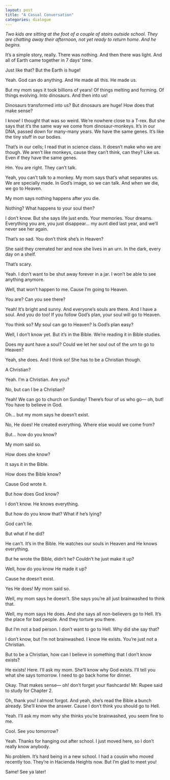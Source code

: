 ```yaml
---
layout: post
title: "A Casual Conversation"
categories: dialogue
---
```


*Two kids are sitting at the foot of a couple of stairs outside school. They are chatting away their afternoon, not yet ready to return home. And he begins.*

It’s a simple story, really. There was nothing. And then there was light. And all of Earth came together in 7 days’ time.

Just like that? But the Earth is huge!

Yeah. God can do anything. And He made all this. He made us.

But my mom says it took billions of years! Of things melting and forming. Of things evolving. Into dinosaurs. And then into us!

Dinosaurs transformed into us? But dinosaurs are huge! How does that make sense?

I know! I thought that was so weird. We’re nowhere close to a T-rex. But she says that it’s the same way we come from dinosaur-monkeys. It’s in our DNA, passed down for many-many years. We have the same genes. It’s like the tiny stuff in our bodies.

That’s in our cells; I read that in science class. It doesn’t make who we are though. We aren’t like monkeys, cause they can’t think, can they? Like us. Even if they have the same genes.

Hm. You are right. They can’t talk.

Yeah, you can’t talk to a monkey. My mom says that’s what separates us. We are specially made. In God’s image, so we can talk. And when we die, we go to Heaven.

My mom says nothing happens after you die.

Nothing? What happens to your soul then?

I don’t know. But she says life just ends. Your memories. Your dreams. Everything you are, you just disappear… my aunt died last year, and we’ll never see her again.

That’s so sad. You don’t think she’s in Heaven?

She said they cremated her and now she lives in an urn. In the dark, every day on a shelf.

That’s scary.

Yeah. I don’t want to be shut away forever in a jar. I won’t be able to see anything anymore.

Well, that won’t happen to me. Cause I’m going to Heaven.

You are? Can you see there?

Yeah! It’s bright and sunny. And everyone’s souls are there. And I have a soul. And you do too! If you follow God’s plan, your soul will go to Heaven.

You think so? My soul can go to Heaven? Is God’s plan easy?

Well, I don’t know yet. But it’s in the Bible. We’re reading it in Bible studies.

Does my aunt have a soul? Could we let her soul out of the urn to go to Heaven?

Yeah, she does. And I think so! She has to be a Christian though.

A Christian?

Yeah. I’m a Christian. Are you?

No, but can I be a Christian?

Yeah! We can go to church on Sunday! There’s four of us who go— oh, but! You have to believe in God.

Oh… but my mom says he doesn’t exist.

No, He does! He created everything. Where else would we come from?

But… how do you know?

My mom said so.

How does she know?

It says it in the Bible.

How does the Bible know?

Cause God wrote it.

But how does God know?

I don’t know. He knows everything.

But how do you know that? What if he’s lying?

God can’t lie.

But what if he did?

He can’t. It’s in the Bible. He watches our souls in Heaven and He knows everything.

But he wrote the Bible, didn’t he? Couldn’t he just make it up?

Well, how do you know He made it up?

Cause he doesn’t exist.

Yes He does! My mom said so.

Well, my mom says he doesn’t. She says you’re all just brainwashed to think that.

Well, my mom says He does. And she says all non-believers go to Hell. It’s the place for bad people. And they torture you there.

But I’m not a bad person. I don’t want to go to Hell. Why did she say that?

I don’t know, but I’m not brainwashed. I know He exists. You’re just not a Christian.

But to be a Christian, how can I believe in something that I don’t know exists?

He exists! Here. I’ll ask my mom. She’ll know why God exists. I’ll tell you what she says tomorrow. I need to go back home for dinner.

Okay. That makes sense— oh! don’t forget your flashcards! Mr. Rupee said to study for Chapter 2.

Oh, thank you! I almost forgot. And yeah, she’s read the Bible a bunch already. She’ll know the answer. Cause I don’t think you should go to Hell.

Yeah. I’ll ask my mom why she thinks you’re brainwashed, you seem fine to me.

Cool. See you tomorrow?

Yeah. Thanks for hanging out after school. I just moved here, so I don’t really know anybody.

No problem. It’s hard being in a new school. I had a cousin who moved recently too. They’re in Hacienda Heights now. But I’m glad to meet you!

Same! See ya later!
